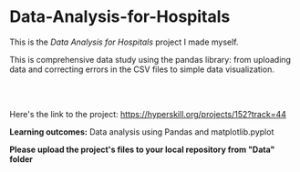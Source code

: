 # Data-Analysis-for-Hospitals

This is the *Data Analysis for Hospitals* project I made myself.


<p>This is comprehensive data study using the pandas library: from uploading data and correcting errors in the CSV files to simple data visualization.</p><br/><br/>

Here's the link to the project: https://hyperskill.org/projects/152?track=44


<p><b>Learning outcomes:</b> Data analysis using Pandas and matplotlib.pyplot</p>

<p><b>Please upload the project's files to your local repository from "Data" folder</b></p>
